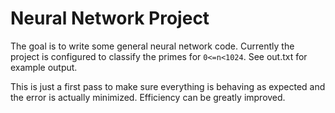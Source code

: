 Neural Network Project
===

The goal is to write some general neural network code. Currently the project is configured to classify the primes for `0<=n<1024`. See out.txt for example output.

This is just a first pass to make sure everything is behaving as expected and the error is actually minimized. Efficiency can be greatly improved.

